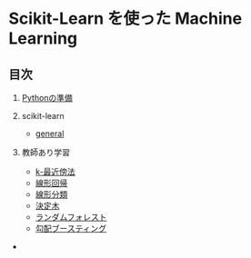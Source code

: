 # Scikit-Learn を使った Machine Learning

## 目次
1. [Pythonの準備](Python.md)

2. scikit-learn
	* [general](sc-general.md)

 
3. 教師あり学習
	* [k-最近傍法](k-NN.md)
	* [線形回帰](liner.md)
	* [線形分類](liner_classifier.md)
	* [決定木](decision_tree.md)
	* [ランダムフォレスト](random_forest.md)
	* [勾配ブースティング](boosting.md)
*  




